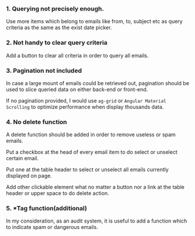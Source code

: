 ### 1. Querying not precisely enough.

Use more items which belong to emails like from, to, subject etc as query criteria as the same as the exist date picker.

### 2. Not handy to clear query criteria

Add a button to clear all criteria in order to query all emails.

### 3. Pagination not included

In case a large mount of emails could be retrieved out, pagination should be used to slice queried data on either back-end or front-end.

If no pagination provided, I would use `ag-grid` or `Angular Material Scrolling` to optimize performance when display thousands data.

### 4. No delete function

A delete function should be added in order to remove useless or spam emails.

Put a checkbox at the head of every email item to do select or unselect certain email. 

Put one at the table header to select or unselect all emails currently displayed on page. 

Add other clickable element what no matter a button nor a link at the table header or upper space to do delete action.

### 5. *Tag function(additional)

In my consideration, as an audit system, it is useful to add a function which to indicate spam or dangerous emails.